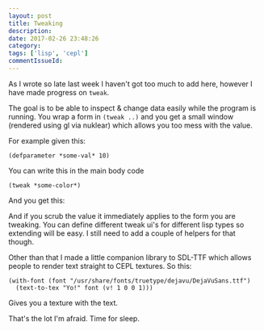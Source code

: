 ```yaml
---
layout: post
title: Tweaking
description:
date: 2017-02-26 23:48:26
category:
tags: ['lisp', 'cepl']
commentIssueId:
---
```


As I wrote so late last week I haven't got too much to add here, however I have made progress on `tweak`.

The goal is to be able to inspect & change data easily while the program is running. You wrap a form in `(tweak ..)` and you get a small window (rendered using gl via nuklear) which allows you too mess with the value.

For example given this:

	(defparameter *some-val* 10)

You can write this in the main body code

    (tweak *some-color*)
	
And you get this:


And if you scrub the value it immediately applies to the form you are tweaking. You can define different tweak ui's for different lisp types so extending will be easy. I still need to add a couple of helpers for that though.

Other than that I made a little companion library to SDL-TTF which allows people to render text straight to CEPL textures. So this:

    (with-font (font "/usr/share/fonts/truetype/dejavu/DejaVuSans.ttf")
      (text-to-tex "Yo!" font (v! 1 0 0 1)))
	  
Gives you a texture with the text.

That's the lot I'm afraid. Time for sleep.

    
